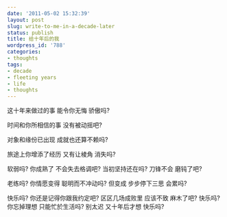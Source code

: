 ```yaml
---
date: '2011-05-02 15:32:39'
layout: post
slug: write-to-me-in-a-decade-later
status: publish
title: 给十年后的我
wordpress_id: '788'
categories:
- thoughts
tags:
- decade
- fleeting years
- life
- thoughts
---
```


这十年来做过的事
能令你无悔 骄傲吗?

时间和你所相信的事
没有被动摇吧?

对象和缘份已出现
成就也还算不赖吗?

旅途上你增添了经历
又有让棱角 消失吗?

软弱吗?
你成熟了 不会失去格调吧?
当初坚持还在吗?
刀锋不会 磨钝了吧?

老练吗?
你情愿变得 聪明而不冲动吗?
但变成 步步停下三思 会累吗?

快乐吗?
你还是记得你跟我约定吧?
区区几场成败里 应该不致 麻木了吧?
快乐吗?
你忘掉理想 只能忙於生活吗?
别太迟 又十年后才想 快乐吗?
